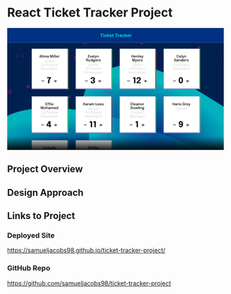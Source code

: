 # React Ticket Tracker Project

![deploy-website](./src/assets/images/screenshot.png)

## Project Overview

## Design Approach

## Links to Project

### Deployed Site

https://samueljacobs98.github.io/ticket-tracker-project/

### GitHub Repo

https://github.com/samueljacobs98/ticket-tracker-project
